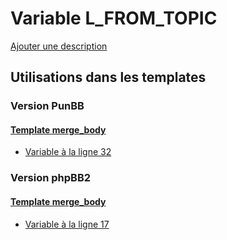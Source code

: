 # Variable L_FROM_TOPIC
[Ajouter une description](https://fa-tvars.appspot.com/var/L_FROM_TOPIC)

## Utilisations dans les templates

### Version PunBB

#### [Template merge_body](punbb/merge_body.md#readme)
* [Variable &agrave; la ligne 32](../punbb/merge_body.tpl#L32)

### Version phpBB2

#### [Template merge_body](subsilver/merge_body.md#readme)
* [Variable &agrave; la ligne 17](../subsilver/merge_body.tpl#L17)